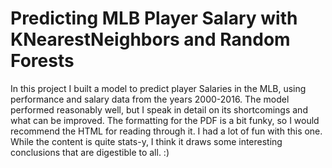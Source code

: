 # Predicting MLB Player Salary with KNearestNeighbors and Random Forests

In this project I built a model to predict player Salaries in the MLB, using performance and salary data from the years 2000-2016. The model performed reasonably well, but I speak in detail on its shortcomings and what can be improved. The formatting for the PDF is a bit funky, so I would recommend the HTML for reading through it.
I had a lot of fun with this one. While the content is quite stats-y, I think it draws some interesting conclusions that are digestible to all. :)
